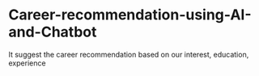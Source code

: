 # Career-recommendation-using-AI-and-Chatbot
It suggest the career recommendation based on our interest, education, experience
